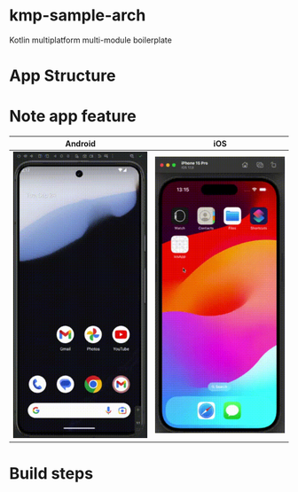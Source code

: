 # kmp-sample-arch
Kotlin multiplatform multi-module boilerplate

# App Structure


# Note app feature

| Android                                                                                                                    | iOS                                                                                                               |
|----------------------------------------------------------------------------------------------------------------------------|-------------------------------------------------------------------------------------------------------------------|
| ![Android App](https://raw.githubusercontent.com/alexandrucaraus/kmp-sample-arch/refs/heads/main/docs/images/android.gif)  | ![iOS App](https://raw.githubusercontent.com/alexandrucaraus/kmp-sample-arch/refs/heads/main/docs/images/ios.gif) |


# Build steps